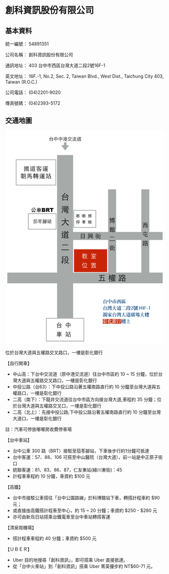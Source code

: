 # 創科資訊股份有限公司

## 基本資料

統一編號：  54891351

公司名稱：  創科資訊股份有限公司

通訊地址：  403 台中市西區台灣大道二段2號16F-1

英文地址：  16F.-1, No.2, Sec. 2, Taiwan Blvd., West Dist., Taichung City 403, Taiwan (R.O.C.)

公司電話：  (04)2201-9020

傳真號碼：  (04)2393-5172

## 交通地圖

![](map.png)

位於台灣大道與五權路交叉路口，一樓是彰化銀行

【自行開車】

* 中山高：下台中交流道（原中港交流道）往台中市區約 10 ~ 15 分鐘，位於台灣大道與五權路交叉路口，一樓是彰化銀行
* 中投公路（台63）：下中投公路沿著五權南路直行約 10 分鐘至台灣大道與五權路口，一樓是彰化銀行
* 二高（南下）：下龍井交流道往台中市區方向接台灣大道,車程約 35 分鐘；位於台灣大道與五權路交叉口，一樓是彰化銀行
* 二高（北上）：先接中投公路;下中投公路沿著五權南路直行約 10 分鐘至台灣大道口，一樓是彰化銀行

註：汽車可停放嘟嘟房收費停車場

【台中車站】

* 台中公車 300 路（BRT）接駁至茄苳腳站，下車後步行約1分鐘可抵達
* 台中客運：57、88、106 可搭至中山醫院（台灣大道），前一站是中正原子街口
* 統聯客運：81、83、86、87，仁友東站(綠川東街)：45
* 計程車車程約 10 分鐘，車資約 $100 元

【高鐵】

* 台中市接駁公車搭往「台中公園路線」於科博館站下車，轉搭計程車約 $90 元；
* 或直接由高鐵搭計程車至中心，約 15 ~ 20 分鐘；車資約 $250 - $280 元
* 亦可由新烏日站搭乘台鐵電車至台中車站轉搭客運

【清泉崗機場】

* 搭計程車車程約 40 分鐘；車資約 $500 元

【ＵＢＥＲ】

* Uber 目的地搜尋「創科資訊」，即可搭乘 Uber 直接抵達。
* 從「台中火車站」到「創科資訊」搭乘 Uber 菁英優步約 NT$60-71 元。
